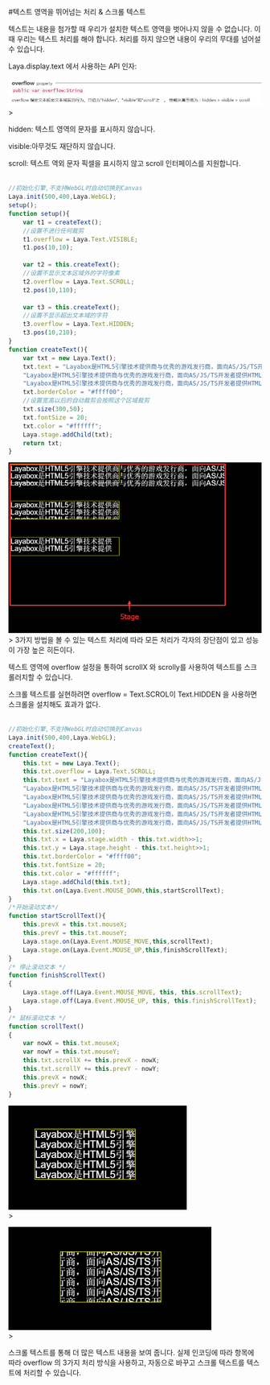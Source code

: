 #텍스트 영역을 뛰어넘는 처리 & 스크롤 텍스트

텍스트는 내용을 첨가할 때 우리가 설치한 텍스트 영역을 벗어나지 않을 수 없습니다. 이때 우리는 텍스트 처리를 해야 합니다. 처리를 하지 않으면 내용이 우리의 무대를 넘어설 수 있습니다.

Laya.display.text 에서 사용하는 API 인자:

![1](img/1.png)</br>>

hidden: 텍스트 영역의 문자를 표시하지 않습니다.

visible:아무것도 재단하지 않습니다.

scroll: 텍스트 역외 문자 픽셀을 표시하지 않고 scroll 인터페이스를 지원합니다.


```typescript

//初始化引擎,不支持WebGL时自动切换到Canvas
Laya.init(500,400,Laya.WebGL);
setup();
function setup(){
    var t1 = createText();
    //设置不进行任何裁剪
    t1.overflow = Laya.Text.VISIBLE;
    t1.pos(10,10);

    var t2 = this.createText();
    //设置不显示文本区域外的字符像素
    t2.overflow = Laya.Text.SCROLL;
    t2.pos(10,110);

    var t3 = this.createText();
    //设置不显示超出文本域的字符
    t3.overflow = Laya.Text.HIDDEN;
    t3.pos(10,210);
}
function createText(){
    var txt = new Laya.Text();
    txt.text = "Layabox是HTML5引擎技术提供商与优秀的游戏发行商，面向AS/JS/TS开发者提供HTML5开发技术方案！\n" +
    "Layabox是HTML5引擎技术提供商与优秀的游戏发行商，面向AS/JS/TS开发者提供HTML5开发技术方案！\n" +
    "Layabox是HTML5引擎技术提供商与优秀的游戏发行商，面向AS/JS/TS开发者提供HTML5开发技术方案！";
    txt.borderColor = "#ffff00";
    //设置宽高以后的自动裁剪会按照这个区域裁剪
    txt.size(300,50);
    txt.fontSize = 20;
    txt.color = "#ffffff";
    Laya.stage.addChild(txt);
    return txt;
}
```


![2](img/2.png)</br>>
3가지 방법을 볼 수 있는 텍스트 처리에 따라 모든 처리가 각자의 장단점이 있고 성능이 가장 높은 히든이다.

텍스트 영역에 overflow 설정을 통하여 scrollX 와 scrolly를 사용하여 텍스트를 스크롤러치할 수 있습니다.

스크롤 텍스트를 실현하려면 overflow = Text.SCROL이 Text.HIDDEN 을 사용하면 스크롤을 설치해도 효과가 없다.


```typescript

//初始化引擎,不支持WebGL时自动切换到Canvas
Laya.init(500,400,Laya.WebGL);
createText();
function createText(){
    this.txt = new Laya.Text();
    this.txt.overflow = Laya.Text.SCROLL;
    this.txt.text = "Layabox是HTML5引擎技术提供商与优秀的游戏发行商，面向AS/JS/TS开发者提供HTML5开发技术方案！\n" +
    "Layabox是HTML5引擎技术提供商与优秀的游戏发行商，面向AS/JS/TS开发者提供HTML5开发技术方案！\n" +
    "Layabox是HTML5引擎技术提供商与优秀的游戏发行商，面向AS/JS/TS开发者提供HTML5开发技术方案！\n" +
    "Layabox是HTML5引擎技术提供商与优秀的游戏发行商，面向AS/JS/TS开发者提供HTML5开发技术方案！\n" +
    "Layabox是HTML5引擎技术提供商与优秀的游戏发行商，面向AS/JS/TS开发者提供HTML5开发技术方案！\n" +
    "Layabox是HTML5引擎技术提供商与优秀的游戏发行商，面向AS/JS/TS开发者提供HTML5开发技术方案！";
    this.txt.size(200,100);
    this.txt.x = Laya.stage.width - this.txt.width>>1;
    this.txt.y = Laya.stage.height - this.txt.height>>1;
    this.txt.borderColor = "#ffff00";
    this.txt.fontSize = 20;
    this.txt.color = "#ffffff";
    Laya.stage.addChild(this.txt);
    this.txt.on(Laya.Event.MOUSE_DOWN,this,startScrollText);
}
/*开始滚动文本*/
function startScrollText(){
    this.prevX = this.txt.mouseX;
    this.prevY = this.txt.mouseY;
    Laya.stage.on(Laya.Event.MOUSE_MOVE,this,scrollText);
    Laya.stage.on(Laya.Event.MOUSE_UP,this,finishScrollText);
}
/* 停止滚动文本 */
function finishScrollText()
{
    Laya.stage.off(Laya.Event.MOUSE_MOVE, this, this.scrollText);
    Laya.stage.off(Laya.Event.MOUSE_UP, this, this.finishScrollText);
}
/* 鼠标滚动文本 */
function scrollText()
{
    var nowX = this.txt.mouseX;
    var nowY = this.txt.mouseY;
    this.txt.scrollX += this.prevX - nowX;
    this.txt.scrollY += this.prevY - nowY;
    this.prevX = nowX;
    this.prevY = nowY;
}
```


![3](img/3.png)</br>>

![4](img/4.png)</br>>

스크롤 텍스트를 통해 더 많은 텍스트 내용을 보여 줍니다. 실제 인코딩에 따라 항목에 따라 overflow 의 3가지 처리 방식을 사용하고, 자동으로 바꾸고 스크롤 텍스트를 텍스트에 처리할 수 있습니다.